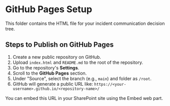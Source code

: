 # GitHub Pages Setup

This folder contains the HTML file for your incident communication decision tree.

## Steps to Publish on GitHub Pages

1. Create a new public repository on GitHub.
2. Upload `index.html` and `README.md` to the root of the repository.
3. Go to the repository's **Settings**.
4. Scroll to the **GitHub Pages** section.
5. Under "Source", select the branch (e.g., `main`) and folder as `/root`.
6. GitHub will generate a public URL like:
   `https://<your-username>.github.io/<repository-name>/`

You can embed this URL in your SharePoint site using the Embed web part.
